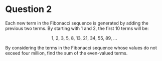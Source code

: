 # Question 2

<p>Each new term in the Fibonacci sequence is generated by adding the previous two terms.
By starting with 1 and 2, the first 10 terms will be:</p>

<p align="center">1, 2, 3, 5, 8, 13, 21, 34, 55, 89, ...</p>

<p>By considering the terms in the Fibonacci sequence whose values do not exceed four million, 
find the sum of the even-valued terms.</p>